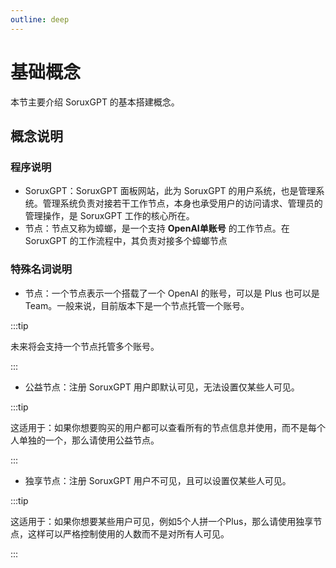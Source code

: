 ```yaml
---
outline: deep
---
```


# 基础概念

本节主要介绍 SoruxGPT 的基本搭建概念。

## 概念说明

### 程序说明

- SoruxGPT：SoruxGPT 面板网站，此为 SoruxGPT 的用户系统，也是管理系统。管理系统负责对接若干工作节点，本身也承受用户的访问请求、管理员的管理操作，是 SoruxGPT 工作的核心所在。
- 节点：节点又称为蟑螂，是一个支持 **OpenAI单账号** 的工作节点。在 SoruxGPT 的工作流程中，其负责对接多个蟑螂节点

### 特殊名词说明

- 节点：一个节点表示一个搭载了一个 OpenAI 的账号，可以是 Plus 也可以是 Team。一般来说，目前版本下是一个节点托管一个账号。  

:::tip

未来将会支持一个节点托管多个账号。

:::

- 公益节点：注册 SoruxGPT 用户即默认可见，无法设置仅某些人可见。

:::tip

这适用于：如果你想要购买的用户都可以查看所有的节点信息并使用，而不是每个人单独的一个，那么请使用公益节点。

:::

- 独享节点：注册 SoruxGPT 用户不可见，且可以设置仅某些人可见。

:::tip

这适用于：如果你想要某些用户可见，例如5个人拼一个Plus，那么请使用独享节点，这样可以严格控制使用的人数而不是对所有人可见。

:::
